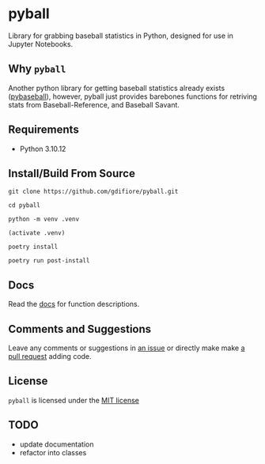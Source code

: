 # pyball

Library for grabbing baseball statistics in Python, designed for use in Jupyter Notebooks.

## Why `pyball`

Another python library for getting baseball statistics already exists ([pybaseball](https://github.com/jldbc/pybaseball)), however, pyball just provides barebones functions for retriving stats from Baseball-Reference, and Baseball Savant.

## Requirements
- Python 3.10.12

## Install/Build From Source
```
git clone https://github.com/gdifiore/pyball.git

cd pyball

python -m venv .venv

(activate .venv)

poetry install

poetry run post-install
```

## Docs
Read the [docs](https://gdifiore.github.io/pyball/docs/pyball/index.html) for function descriptions.

## Comments and Suggestions
Leave any comments or suggestions in [an issue](https://github.com/SummitCode/pyball/issues/new) or directly make make [a pull request](https://github.com/SummitCode/pyball/compare) adding code.

## License

`pyball` is licensed under the [MIT license](https://github.com/SummitCode/pyball/blob/master/LICENSE)

## TODO
- update documentation
- refactor into classes